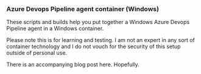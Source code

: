 ### Azure Devops Pipeline agent container (Windows)

These scripts and builds help you put together a Windows Azure Devops Pipeline agent in a Windows container. 

Please note this is for learning and testing. I am not an expert in any sort of container technology and I do not vouch for the security of this setup outside of personal use.  

There is an accompanying blog post here. Hopefully. 